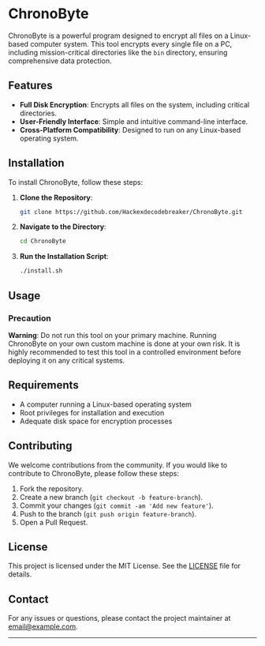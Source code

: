 # ChronoByte

ChronoByte is a powerful program designed to encrypt all files on a Linux-based computer system. This tool encrypts every single file on a PC, including mission-critical directories like the `bin` directory, ensuring comprehensive data protection.

## Features

- **Full Disk Encryption**: Encrypts all files on the system, including critical directories.
- **User-Friendly Interface**: Simple and intuitive command-line interface.
- **Cross-Platform Compatibility**: Designed to run on any Linux-based operating system.

## Installation

To install ChronoByte, follow these steps:

1. **Clone the Repository**:
   ```bash
   git clone https://github.com/Hackexdecodebreaker/ChronoByte.git
   ```

2. **Navigate to the Directory**:
   ```bash
   cd ChronoByte
   ```

3. **Run the Installation Script**:
   ```bash
   ./install.sh
   ```

## Usage

### Precaution

**Warning**: Do not run this tool on your primary machine. Running ChronoByte on your own custom machine is done at your own risk. It is highly recommended to test this tool in a controlled environment before deploying it on any critical systems.

## Requirements

- A computer running a Linux-based operating system
- Root privileges for installation and execution
- Adequate disk space for encryption processes

## Contributing

We welcome contributions from the community. If you would like to contribute to ChronoByte, please follow these steps:

1. Fork the repository.
2. Create a new branch (`git checkout -b feature-branch`).
3. Commit your changes (`git commit -am 'Add new feature'`).
4. Push to the branch (`git push origin feature-branch`).
5. Open a Pull Request.

## License

This project is licensed under the MIT License. See the [LICENSE](LICENSE) file for details.

## Contact

For any issues or questions, please contact the project maintainer at [email@example.com](mailto:fkoomson625@gmail.com).

---

